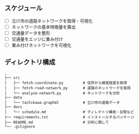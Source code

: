 ## スケジュール

- [ ] 立川市の道路ネットワークを取得・可視化
- [ ] ネットワークの基本特徴量を算出
- [ ] 交通量データを整形
- [ ] 交通量をエッジに重み付け
- [ ] 重み付けネットワークを可視化

## ディレクトリ構成

```
.
├── src
│   ├── fetch-coordinate.py         # 住所から緯度経度を取得
│   ├── fetch-road-network.py       # 道路のネットワークを取得
│   └── analyze-network.py          # ネットワークを分析
├── data
│   └── tachikawa.graphml           # 立川市の道路データ
├── docs
│   └── schedule.md                 # ディレクトリ構成・日程など
├── requirements.txt                # インストールするパッケージ
├── README.md                       # 分析に関して
└── .gitignore
```
